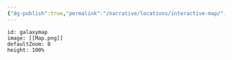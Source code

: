```yaml
---
{"dg-publish":true,"permalink":"/narrative/locations/interactive-map/","dgPassFrontmatter":true}
---
```


```leaflet
id: galaxymap
image: [[Map.png]]
defaultZoom: 8
height: 100%
```